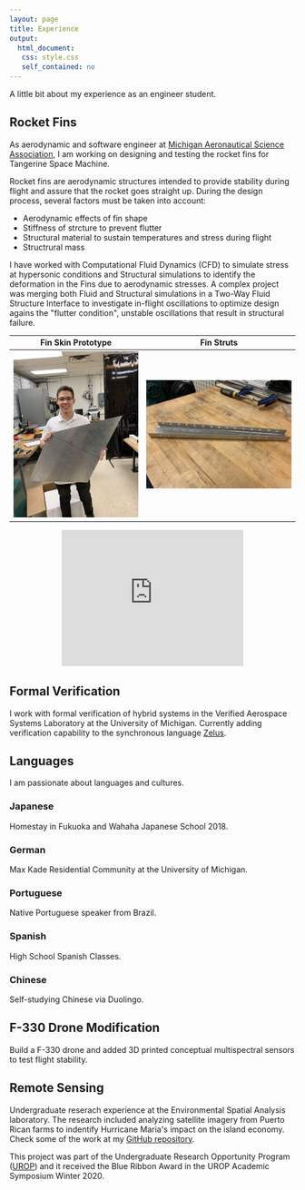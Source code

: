 ```yaml
---
layout: page
title: Experience
output:
  html_document:
   css: style.css
   self_contained: no
---
```


A little bit about my experience as an engineer student.

## Rocket Fins

As aerodynamic and software engineer at [Michigan Aeronautical Science Association](https://masa.engin.umich.edu/), I am working on designing and testing the rocket fins for Tangerine Space Machine. 

Rocket fins are aerodynamic structures intended to provide stability during flight and assure that the rocket goes straight up. During the design process, several factors must be taken into account:

- Aerodynamic effects of fin shape
- Stiffness of strcture to prevent flutter
- Structural material to sustain temperatures and stress during flight
- Structrural mass

I have worked with Computational Fluid Dynamics (CFD) to simulate stress at hypersonic conditions and Structural simulations to identify the deformation in the Fins due to aerodynamic stresses. A complex project was merging both Fluid and Structural simulations in a Two-Way Fluid Structure Interface to investigate in-flight oscillations to optimize design agains the "flutter condition", unstable oscillations that result in structural failure. 



Fin Skin Prototype            |  Fin Struts
:-------------------------:|:-------------------------:
![Fin Skin Prototype](./pictures/fins.jpg)  |  ![Fin Struts](./pictures/struts.jpg)



<div align="center">
<iframe src="https://drive.google.com/file/d/1DyipDRDq58apX-IXsTwsVPmWk8TWjV9F/preview" width="320" height="240" frameborder="0" allow="accelerometer; autoplay; encrypted-media; gyroscope; picture-in-picture" allowfullscreen ></iframe>
</div>

## Formal Verification

I work with formal verification of hybrid systems in the Verified Aerospace Systems Laboratory at the University of Michigan. Currently adding verification capability to the synchronous language [Zelus](https://zelus.di.ens.fr/).
## Languages

I am passionate about languages and cultures.

### Japanese

Homestay in Fukuoka and Wahaha Japanese School 2018.

### German

Max Kade Residential Community at the University of Michigan.

### Portuguese

Native Portuguese speaker from Brazil.

### Spanish

High School Spanish Classes.

### Chinese

Self-studying Chinese via Duolingo.

## F-330 Drone Modification

Build a F-330 drone and added 3D printed conceptual multispectral sensors to test flight stability. 

## Remote Sensing

Undergraduate reserach experience at the Environmental Spatial Analysis laboratory. The research included analyzing satellite imagery from Puerto Rican farms to indentify Hurricane Maria's impact on the island economy. Check some of the work at my [GitHub repository](https://github.com/jlvargasme/prhurricane).

This project was part of the Undergraduate Research Opportunity Program ([UROP](https://lsa.umich.edu/urop)) and it received the Blue Ribbon Award in the UROP Academic Symposium Winter 2020.
